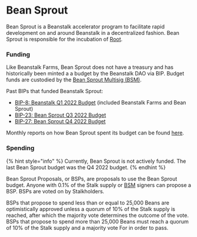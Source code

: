 # Bean Sprout

Bean Sprout is a Beanstalk accelerator program to facilitate rapid development on and around Beanstalk in a decentralized fashion. Bean Sprout is responsible for the incubation of [Root](../../ecosystem/root.md).

### Funding

Like Beanstalk Farms, Bean Sprout does not have a treasury and has historically been minted a a budget by the Beanstalk DAO via BIP. Budget funds are custodied by the [Bean Sprout Multisig (BSM)](bsm-dashboard.md).

Past BIPs that funded Beanstalk Sprout:

* [BIP-8: Beanstalk Q1 2022 Budget](https://github.com/BeanstalkFarms/Beanstalk-Governance-Proposals/blob/master/bip/bip-08-beanstalk-budget-q1-2022.md) (included Beanstalk Farms and Bean Sprout)
* [BIP-23: Bean Sprout Q3 2022 Budget](https://github.com/BeanstalkFarms/Beanstalk-Governance-Proposals/blob/master/bip/bip-23-bs-budget-q3-2022.md)
* [BIP-27: Bean Sprout Q4 2022 Budget](https://github.com/BeanstalkFarms/Beanstalk-Governance-Proposals/blob/master/bip/bip-27-bs-budget-q4-2022.md)

Monthly reports on how Bean Sprout spent its budget can be found [here](https://github.com/BeanstalkFarms/Beanstalk-Farms-Operations/tree/main/bean-sprout).

### Spending

{% hint style="info" %}
Currently, Bean Sprout is not actively funded. The last Bean Sprout budget was the Q4 2022 budget.
{% endhint %}

Bean Sprout Proposals, or BSPs, are proposals to use the Bean Sprout budget. Anyone with 0.1% of the Stalk supply or [BSM](bsm-dashboard.md) signers can propose a BSP. BSPs are voted on by Stalkholders.&#x20;

BSPs that propose to spend less than or equal to 25,000 Beans are optimistically approved unless a quorum of 10% of the Stalk supply is reached, after which the majority vote determines the outcome of the vote. BSPs that propose to spend more than 25,000 Beans must reach a quorum of 10% of the Stalk supply and a majority vote For in order to pass.

